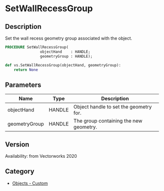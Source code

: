 # SetWallRecessGroup

## Description
Set the wall recess geometry group associated with the object.

```pascal
PROCEDURE SetWallRecessGroup(
				objectHand    : HANDLE;
				geometryGroup : HANDLE);
```

```python
def vs.SetWallRecessGroup(objectHand, geometryGroup):
    return None
```

## Parameters
|Name|Type|Description|
|---|---|---|
|objectHand|HANDLE|Object handle to set the geometry for.|
|geometryGroup|HANDLE|The group containing the new geometry.|

## Version
Availability: from Vectorworks 2020

## Category
* [Objects - Custom](../Categories/Objects%20-%20Custom.md)

